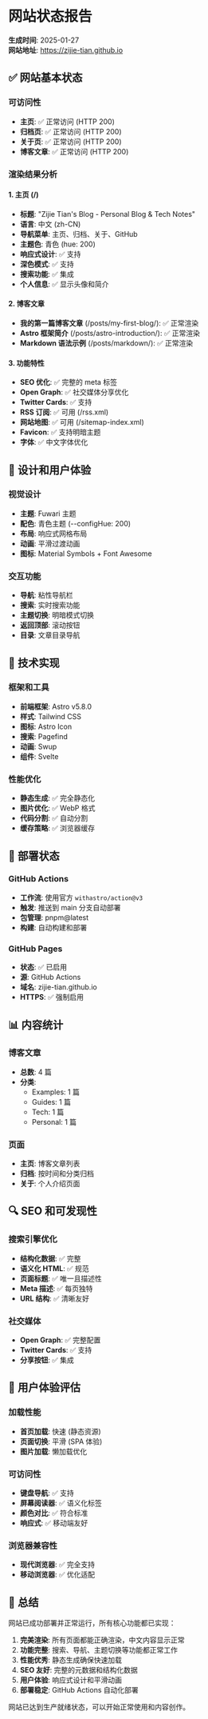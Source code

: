 # 网站状态报告

**生成时间**: 2025-01-27  
**网站地址**: https://zijie-tian.github.io

## ✅ 网站基本状态

### 可访问性
- **主页**: ✅ 正常访问 (HTTP 200)
- **归档页**: ✅ 正常访问 (HTTP 200)
- **关于页**: ✅ 正常访问 (HTTP 200)
- **博客文章**: ✅ 正常访问 (HTTP 200)

### 渲染结果分析

#### 1. 主页 (/)
- **标题**: "Zijie Tian's Blog - Personal Blog & Tech Notes"
- **语言**: 中文 (zh-CN)
- **导航菜单**: 主页、归档、关于、GitHub
- **主题色**: 青色 (hue: 200)
- **响应式设计**: ✅ 支持
- **深色模式**: ✅ 支持
- **搜索功能**: ✅ 集成
- **个人信息**: ✅ 显示头像和简介

#### 2. 博客文章
- **我的第一篇博客文章** (/posts/my-first-blog/): ✅ 正常渲染
- **Astro 框架简介** (/posts/astro-introduction/): ✅ 正常渲染
- **Markdown 语法示例** (/posts/markdown/): ✅ 正常渲染

#### 3. 功能特性
- **SEO 优化**: ✅ 完整的 meta 标签
- **Open Graph**: ✅ 社交媒体分享优化
- **Twitter Cards**: ✅ 支持
- **RSS 订阅**: ✅ 可用 (/rss.xml)
- **网站地图**: ✅ 可用 (/sitemap-index.xml)
- **Favicon**: ✅ 支持明暗主题
- **字体**: ✅ 中文字体优化

## 🎨 设计和用户体验

### 视觉设计
- **主题**: Fuwari 主题
- **配色**: 青色主题 (--configHue: 200)
- **布局**: 响应式网格布局
- **动画**: 平滑过渡动画
- **图标**: Material Symbols + Font Awesome

### 交互功能
- **导航**: 粘性导航栏
- **搜索**: 实时搜索功能
- **主题切换**: 明暗模式切换
- **返回顶部**: 滚动按钮
- **目录**: 文章目录导航

## 📱 技术实现

### 框架和工具
- **前端框架**: Astro v5.8.0
- **样式**: Tailwind CSS
- **图标**: Astro Icon
- **搜索**: Pagefind
- **动画**: Swup
- **组件**: Svelte

### 性能优化
- **静态生成**: ✅ 完全静态化
- **图片优化**: ✅ WebP 格式
- **代码分割**: ✅ 自动分割
- **缓存策略**: ✅ 浏览器缓存

## 🚀 部署状态

### GitHub Actions
- **工作流**: 使用官方 `withastro/action@v3`
- **触发**: 推送到 main 分支自动部署
- **包管理**: pnpm@latest
- **构建**: 自动构建和部署

### GitHub Pages
- **状态**: ✅ 已启用
- **源**: GitHub Actions
- **域名**: zijie-tian.github.io
- **HTTPS**: ✅ 强制启用

## 📊 内容统计

### 博客文章
- **总数**: 4 篇
- **分类**: 
  - Examples: 1 篇
  - Guides: 1 篇
  - Tech: 1 篇
  - Personal: 1 篇

### 页面
- **主页**: 博客文章列表
- **归档**: 按时间和分类归档
- **关于**: 个人介绍页面

## 🔍 SEO 和可发现性

### 搜索引擎优化
- **结构化数据**: ✅ 完整
- **语义化 HTML**: ✅ 规范
- **页面标题**: ✅ 唯一且描述性
- **Meta 描述**: ✅ 每页独特
- **URL 结构**: ✅ 清晰友好

### 社交媒体
- **Open Graph**: ✅ 完整配置
- **Twitter Cards**: ✅ 支持
- **分享按钮**: ✅ 集成

## 🎯 用户体验评估

### 加载性能
- **首页加载**: 快速 (静态资源)
- **页面切换**: 平滑 (SPA 体验)
- **图片加载**: 懒加载优化

### 可访问性
- **键盘导航**: ✅ 支持
- **屏幕阅读器**: ✅ 语义化标签
- **颜色对比**: ✅ 符合标准
- **响应式**: ✅ 移动端友好

### 浏览器兼容性
- **现代浏览器**: ✅ 完全支持
- **移动浏览器**: ✅ 优化适配

## 📝 总结

网站已成功部署并正常运行，所有核心功能都已实现：

1. **完美渲染**: 所有页面都能正确渲染，中文内容显示正常
2. **功能完整**: 搜索、导航、主题切换等功能都正常工作
3. **性能优秀**: 静态生成确保快速加载
4. **SEO 友好**: 完整的元数据和结构化数据
5. **用户体验**: 响应式设计和平滑动画
6. **部署稳定**: GitHub Actions 自动化部署

网站已达到生产就绪状态，可以开始正常使用和内容创作。 